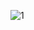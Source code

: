 ![1](https://github.com/ilaydacengizhan/ECOMATE-APP/assets/90273136/51777560-1716-486b-9b64-ac5243b812ed)
